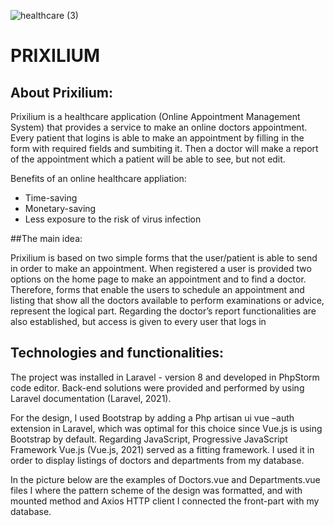 ![healthcare (3)](https://user-images.githubusercontent.com/56925599/115971768-9de31500-a54a-11eb-932e-d97a61671474.png)


# PRIXILIUM



## About Prixilium:

Prixilium is a healthcare application (Online Appointment Management System) that provides a service to make an online doctors appointment. Every patient that logins is able to make an appointment by filling in the form with required fields and sumbiting it. Then a doctor will make a report of the appointment which a patient will be able to see, but not edit. 

Benefits of an online healthcare appliation:
- Time-saving
- Monetary-saving
- Less exposure to the risk of virus infection

##Тhe main idea:

Prixilium is based on two simple forms that the user/patient is able to send in order to make an appointment. When registered a user is provided two options on the home page to make an appointment and to find a doctor. Therefore, forms that enable the users to schedule an appointment and listing that show all the doctors available to perform examinations or advice, represent the logical part. 
Regarding the doctor’s report functionalities are also established, but access is given to every user that logs in


## Technologies and functionalities:

The project was installed in Laravel - version 8 and developed in PhpStorm code editor. Back-end solutions were provided and performed by using Laravel documentation (Laravel, 2021). 

For the design, I used Bootstrap by adding a Php artisan ui vue –auth extension in Laravel, which was optimal for this choice since Vue.js is using Bootstrap by default.
Regarding JavaScript, Progressive JavaScript Framework Vue.js (Vue.js, 2021) served as a fitting framework. I used it in order to display listings of doctors and departments from my database. 

 In the picture below are the examples of Doctors.vue and Departments.vue files I where the pattern scheme of the design was formatted, and with mounted method and Axios HTTP client I connected the front-part with my database. 




